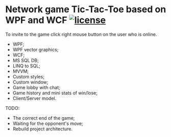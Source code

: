 [license-image]: https://img.shields.io/npm/l/normalize.css.svg?style=flat
[license-url]: LICENSE

# Network game Tic-Tac-Toe based on WPF and WCF [![license][license-image]][license-url]

To invite to the game click right mouse button on the user who is online.

- WPF;
- WPF vector graphics;
- WCF;
- MS SQL DB;
- LINQ to SQL;
- MVVM;
- Custom styles;
- Custom window;
- Game lobby with chat;
- Game history and mini stats of win/lose;
- Client/Server model.

TODO: 
- The correct end of the game;
- Waiting for the opponent's move;
- Rebuild project architecture.
